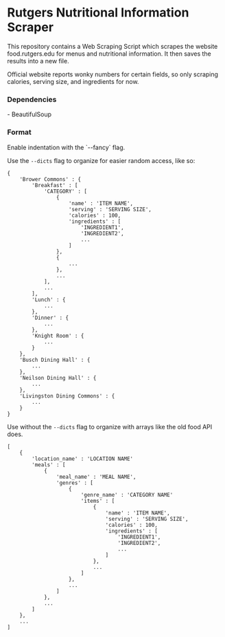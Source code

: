 

<h1>Rutgers Nutritional Information Scraper</h1>

This repository contains a Web Scraping Script which scrapes the website food.rutgers.edu for menus and nutritional information.
It then saves the results into a new file.

Official website reports wonky numbers for certain fields, so only scraping calories, serving size, and ingredients for now.

<h3>Dependencies</h3>
- BeautifulSoup

<h3>Format</h3>
Enable indentation with the `--fancy` flag.

Use the `--dicts` flag to organize for easier random access, like so:
```
{
	'Brower Commons' : {
		'Breakfast' : [
			'CATEGORY' : [
				{
					'name' : 'ITEM NAME',
					'serving' : 'SERVING SIZE',
					'calories' : 100,
					'ingredients' : [
						'INGREDIENT1',
						'INGREDIENT2',
						...
					]
				},
				{
					...
				},
				...
			],
			...
		],
		'Lunch' : {
			...
		},
		'Dinner' : {
			...
		},
		'Knight Room' : {
			...
		}
	},
	'Busch Dining Hall' : {
		...
	},
	'Neilson Dining Hall' : {
		...
	},
	'Livingston Dining Commons' : {
		...
	}
}
```

Use without the `--dicts` flag to organize with arrays like the old food API does.
```
[
	{
		'location_name' : 'LOCATION NAME'
		'meals' : [
			{
				'meal_name' : 'MEAL NAME',
				'genres' : [
					{
						'genre_name' : 'CATEGORY NAME'
						'items' : [
							{
								'name' : 'ITEM NAME',
								'serving' : 'SERVING SIZE',
								'calories' : 100,
								'ingredients' : [
									'INGREDIENT1',
									'INGREDIENT2',
									...
								]
							},
							...
						]
					},
					...
				]
			},
			...
		]
	},
	...
]
```



